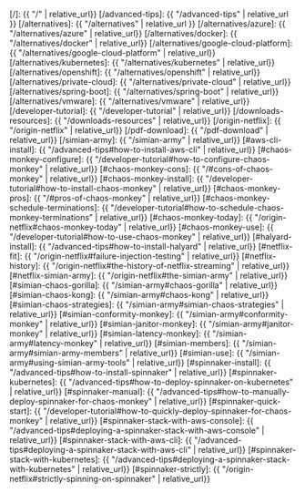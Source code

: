[/]:                                    {{ "/" | relative_url}}
[/advanced-tips]:                       {{ "/advanced-tips" | relative_url }}
[/alternatives]:                        {{ "/alternatives" | relative_url }}
[/alternatives/azure]:                  {{ "/alternatives/azure" | relative_url}}
[/alternatives/docker]:                 {{ "/alternatives/docker" | relative_url}}
[/alternatives/google-cloud-platform]:  {{ "/alternatives/google-cloud-platform" | relative_url}}
[/alternatives/kubernetes]:             {{ "/alternatives/kubernetes" | relative_url}}
[/alternatives/openshift]:              {{ "/alternatives/openshift" | relative_url}}
[/alternatives/private-cloud]:          {{ "/alternatives/private-cloud" | relative_url}}
[/alternatives/spring-boot]:            {{ "/alternatives/spring-boot" | relative_url}}
[/alternatives/vmware]:                 {{ "/alternatives/vmware" | relative_url}}
[/developer-tutorial]:                  {{ "/developer-tutorial" | relative_url}}
[/downloads-resources]:                 {{ "/downloads-resources" | relative_url}}
[/origin-netflix]:                      {{ "/origin-netflix" | relative_url}}
[/pdf-download]:                        {{ "/pdf-download" | relative_url}}
[/simian-army]:                         {{ "/simian-army" | relative_url}}
[#aws-cli-install]:                     {{ "/advanced-tips#how-to-install-aws-cli" | relative_url}}
[#chaos-monkey-configure]:              {{ "/developer-tutorial#how-to-configure-chaos-monkey" | relative_url}}
[#chaos-monkey-cons]:                   {{ "/#cons-of-chaos-monkey" | relative_url}}
[#chaos-monkey-install]:                {{ "/developer-tutorial#how-to-install-chaos-monkey" | relative_url}}
[#chaos-monkey-pros]:                   {{ "/#pros-of-chaos-monkey" | relative_url}}
[#chaos-monkey-schedule-terminations]:  {{ "/developer-tutorial#how-to-schedule-chaos-monkey-terminations" | relative_url}}
[#chaos-monkey-today]:                  {{ "/origin-netflix#chaos-monkey-today" | relative_url}}
[#chaos-monkey-use]:                    {{ "/developer-tutorial#how-to-use-chaos-monkey" | relative_url}}
[#halyard-install]:                     {{ "/advanced-tips#how-to-install-halyard" | relative_url}}
[#netflix-fit]:                         {{ "/origin-netflix#failure-injection-testing" | relative_url}}
[#netflix-history]:                     {{ "/origin-netflix#the-history-of-netflix-streaming" | relative_url}}
[#netflix-simian-army]:                 {{ "/origin-netflix#the-simian-army" | relative_url}}
[#simian-chaos-gorilla]:                {{ "/simian-army#chaos-gorilla" | relative_url}}
[#simian-chaos-kong]:                   {{ "/simian-army#chaos-kong" | relative_url}}
[#simian-chaos-strategies]:             {{ "/simian-army#simian-chaos-strategies" | relative_url}}
[#simian-conformity-monkey]:            {{ "/simian-army#conformity-monkey" | relative_url}}
[#simian-janitor-monkey]:               {{ "/simian-army#janitor-monkey" | relative_url}}
[#simian-latency-monkey]:               {{ "/simian-army#latency-monkey" | relative_url}}
[#simian-members]:                      {{ "/simian-army#simian-army-members" | relative_url}}
[#simian-use]:                          {{ "/simian-army#using-simian-army-tools" | relative_url}}
[#spinnaker-install]:                   {{ "/advanced-tips#how-to-install-spinnaker" | relative_url}}
[#spinnaker-kubernetes]:                {{ "/advanced-tips#how-to-deploy-spinnaker-on-kubernetes" | relative_url}}
[#spinnaker-manual]:                    {{ "/advanced-tips#how-to-manually-deploy-spinnaker-for-chaos-monkey" | relative_url}}
[#spinnaker-quick-start]:               {{ "/developer-tutorial#how-to-quickly-deploy-spinnaker-for-chaos-monkey" | relative_url}}
[#spinnaker-stack-with-aws-console]:    {{ "/advanced-tips#deploying-a-spinnaker-stack-with-aws-console" | relative_url}}
[#spinnaker-stack-with-aws-cli]:        {{ "/advanced-tips#deploying-a-spinnaker-stack-with-aws-cli" | relative_url}}
[#spinnaker-stack-with-kubernetes]:     {{ "/advanced-tips#deploying-a-spinnaker-stack-with-kubernetes" | relative_url}}
[#spinnaker-strictly]:                  {{ "/origin-netflix#strictly-spinning-on-spinnaker" | relative_url}}